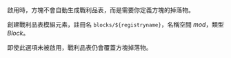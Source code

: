 啟用時，方塊不會自動生成戰利品表，而是需要你定義方塊的掉落物。

創建戰利品表模組元素，註冊名 `blocks/${registryname}`，名稱空間 _mod_，類型 _Block_。

即使此選項未被啟用，戰利品表仍會覆蓋方塊掉落物。